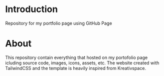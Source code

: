 # Introduction
Repository for my portfolio page using GitHub Page

# About
This repository contain everything that hosted on my portofolio page icluding source code, images, icons, assets, etc. The website created with TailwindCSS and the template is heavily inspired from Kreativspace.